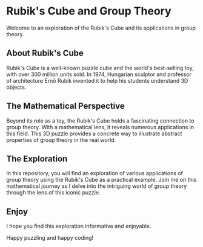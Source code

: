 # Rubik's Cube and Group Theory

Welcome to an exploration of the Rubik's Cube and its applications in group theory.

## About Rubik's Cube

Rubik's Cube is a well-known puzzle cube and the world's best-selling toy, with over 300 million units sold. In 1974, Hungarian sculptor and professor of architecture Ernő Rubik invented it to help his students understand 3D objects.

## The Mathematical Perspective

Beyond its role as a toy, the Rubik's Cube holds a fascinating connection to group theory. With a mathematical lens, it reveals numerous applications in this field. This 3D puzzle provides a concrete way to illustrate abstract properties of group theory in the real world.

## The Exploration

In this repository, you will find an exploration of various applications of group theory using the Rubik's Cube as a practical example. Join me on this mathematical journey as I delve into the intriguing world of group theory through the lens of this iconic puzzle.

## Enjoy

I hope you find this exploration informative and enjoyable.

Happy puzzling and happy coding!
